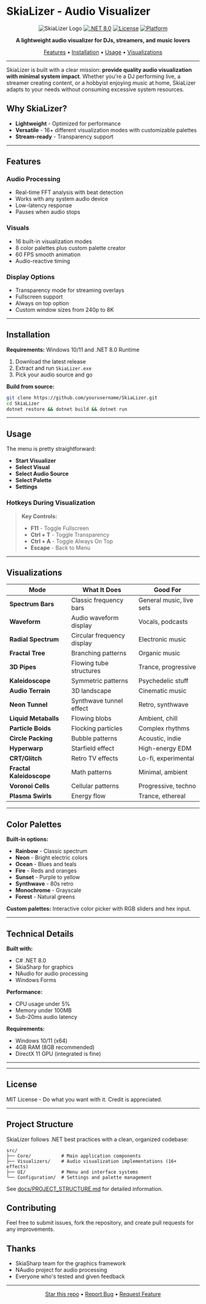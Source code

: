 # SkiaLizer - Audio Visualizer

<div align="center">

![SkiaLizer Logo](https://img.shields.io/badge/SkiaLizer-Audio%20Visualizer-brightgreen?style=for-the-badge)
[![.NET 8.0](https://img.shields.io/badge/.NET-8.0-purple?style=for-the-badge)](https://dotnet.microsoft.com/)
[![License](https://img.shields.io/badge/License-MIT-blue?style=for-the-badge)](LICENSE)
[![Platform](https://img.shields.io/badge/Platform-Windows-lightgrey?style=for-the-badge)](https://www.microsoft.com/windows)

**A lightweight audio visualizer for DJs, streamers, and music lovers**

[Features](#features) • [Installation](#installation) • [Usage](#usage) • [Visualizations](#visualizations)

</div>

---

SkiaLizer is built with a clear mission: **provide quality audio visualization with minimal system impact**. Whether you're a DJ performing live, a streamer creating content, or a hobbyist enjoying music at home, SkiaLizer adapts to your needs without consuming excessive system resources.

## Why SkiaLizer?

- **Lightweight** - Optimized for performance
- **Versatile** - 16+ different visualization modes with customizable palettes
- **Stream-ready** - Transparency support

---

## Features

### Audio Processing
- Real-time FFT analysis with beat detection
- Works with any system audio device
- Low-latency response
- Pauses when audio stops

### Visuals
- 16 built-in visualization modes
- 8 color palettes plus custom palette creator
- 60 FPS smooth animation
- Audio-reactive timing

### Display Options
- Transparency mode for streaming overlays
- Fullscreen support
- Always on top option
- Custom window sizes from 240p to 8K

---

## Installation

**Requirements:** Windows 10/11 and .NET 8.0 Runtime

1. Download the latest release
2. Extract and run `SkiaLizer.exe`
3. Pick your audio source and go

**Build from source:**
```bash
git clone https://github.com/yourusername/SkiaLizer.git
cd SkiaLizer
dotnet restore && dotnet build && dotnet run
```

---

## Usage

The menu is pretty straightforward:
- **Start Visualizer**
- **Select Visual**
- **Select Audio Source**
- **Select Palette**
- **Settings**

### Hotkeys During Visualization

> **Key Controls:**
> - **F11** - Toggle Fullscreen
> - **Ctrl + T** - Toggle Transparency
> - **Ctrl + A** - Toggle Always On Top
> - **Escape** - Back to Menu

---

## Visualizations

| Mode | What It Does | Good For |
|------|-------------|----------|
| **Spectrum Bars** | Classic frequency bars | General music, live sets |
| **Waveform** | Audio waveform display | Vocals, podcasts |
| **Radial Spectrum** | Circular frequency display | Electronic music |
| **Fractal Tree** | Branching patterns | Organic music |
| **3D Pipes** | Flowing tube structures | Trance, progressive |
| **Kaleidoscope** | Symmetric patterns | Psychedelic stuff |
| **Audio Terrain** | 3D landscape | Cinematic music |
| **Neon Tunnel** | Synthwave tunnel effect | Retro, synthwave |
| **Liquid Metaballs** | Flowing blobs | Ambient, chill |
| **Particle Boids** | Flocking particles | Complex rhythms |
| **Circle Packing** | Bubble patterns | Acoustic, indie |
| **Hyperwarp** | Starfield effect | High-energy EDM |
| **CRT/Glitch** | Retro TV effects | Lo-fi, experimental |
| **Fractal Kaleidoscope** | Math patterns | Minimal, ambient |
| **Voronoi Cells** | Cellular patterns | Progressive, techno |
| **Plasma Swirls** | Energy flow | Trance, ethereal |

---

## Color Palettes

**Built-in options:**
- **Rainbow** - Classic spectrum
- **Neon** - Bright electric colors
- **Ocean** - Blues and teals
- **Fire** - Reds and oranges
- **Sunset** - Purple to yellow
- **Synthwave** - 80s retro
- **Monochrome** - Grayscale
- **Forest** - Natural greens

**Custom palettes:** Interactive color picker with RGB sliders and hex input.



---

## Technical Details

**Built with:**
- C# .NET 8.0
- SkiaSharp for graphics
- NAudio for audio processing
- Windows Forms

**Performance:**
- CPU usage under 5%
- Memory under 100MB
- Sub-20ms audio latency


**Requirements:**
- Windows 10/11 (x64)
- 4GB RAM (8GB recommended)
- DirectX 11 GPU (integrated is fine)

---




---

## License

MIT License - Do what you want with it. Credit is appreciated.

---

## Project Structure

SkiaLizer follows .NET best practices with a clean, organized codebase:

```
src/
├── Core/           # Main application components
├── Visualizers/    # Audio visualization implementations (16+ effects)
├── UI/             # Menu and interface systems
└── Configuration/  # Settings and palette management
```

See [docs/PROJECT_STRUCTURE.md](docs/PROJECT_STRUCTURE.md) for detailed information.

## Contributing

Feel free to submit issues, fork the repository, and create pull requests for any improvements.

## Thanks

- SkiaSharp team for the graphics framework
- NAudio project for audio processing
- Everyone who's tested and given feedback

---

<div align="center">

[Star this repo](../../stargazers) • [Report Bug](../../issues) • [Request Feature](../../issues)

</div>
